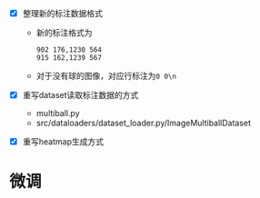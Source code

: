 - [x] 整理新的标注数据格式

  - 新的标注格式为
    ```
    902 176,1230 564
    915 162,1239 567
    ```
  - 对于没有球的图像，对应行标注为`0 0\n`
  
- [x] 重写dataset读取标注数据的方式

  - multiball.py
  - src/dataloaders/dataset_loader.py/ImageMultiballDataset

- [x] 重写heatmap生成方式

# 微调

